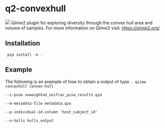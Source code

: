 # q2-convexhull
![](https://github.com/qiime2/q2templates/workflows/ci/badge.svg)
Qiime2 plugin for exploring diversity through the convex hull area and volume of samples. For more information on Qiime2 visit: https://qiime2.org/
## Installation
<code> pip install -e . </code>
 
## Example
The following is an example of how to obtain a <SampleData> output of type <Hulls>.
<code>
 qiime convexhull convex-hull \
  --i-pcoa unweighted_unifrac_pcoa_results.qza \
  --m-metadata-file metadata.qza \
  --p-individual-id-column 'host_subject_id' \
  --o-hulls hulls_output
 </code>

  
